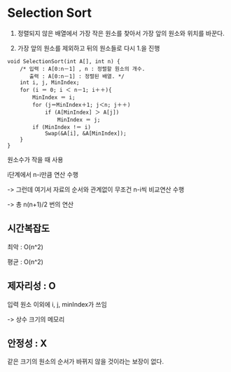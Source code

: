 # Selection Sort

1. 정렬되지 않은 배열에서 가장 작은 원소를 찾아서 가장 앞의 원소와 위치를 바꾼다.

2. 가장 앞의 원소를 제외하고 뒤의 원소들로 다시 1.을 진행

~~~
void SelectionSort(int A[], int n) {
    /* 입력 : A[0:n－1] , n : 정렬할 원소의 개수. 
       출력 : A[0:n－1] : 정렬된 배열. */
	int i, j, MinIndex;
	for (i ＝ 0; i ＜ n－1; i＋＋){
        MinIndex ＝ i;
        for (j＝MinIndex＋1; j＜n; j＋＋)
            if (A[MinIndex] ＞ A[j])
                MinIndex ＝ j;
        if (MinIndex !＝ i) 
            Swap(&A[i], &A[MinIndex]);
    }	
}
~~~

원소수가 작을 때 사용

i단계에서 n-i만큼 연산 수행

-> 그런데 여기서 자료의 순서와 관계없이 무조건 n-i씩 비교연산 수행

-> 총 n(n+1)/2 번의 연산

## 시간복잡도

최악 : O(n^2)

평균 : O(n^2)

## 제자리성 : O

입력 원소 이외에 i, j, minIndex가 쓰임

-> 상수 크기의 메모리

## 안정성 : X

같은 크기의 원소의 순서가 바뀌지 않을 것이라는 보장이 없다.